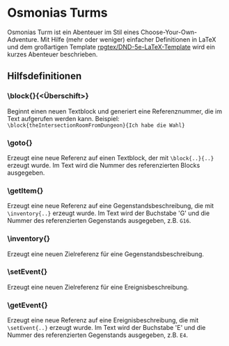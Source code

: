 # Osmonias Turms

Osmonias Turm ist ein Abenteuer im Stil eines Choose-Your-Own-Adventure.
Mit Hilfe (mehr oder weniger) einfacher Definitionen in LaTeX und dem großartigen Template [rpgtex/DND-5e-LaTeX-Template](https://github.com/rpgtex/DND-5e-LaTeX-Template) wird ein kurzes Abenteuer beschrieben.

## Hilfsdefinitionen

### \block{<Name des Markers>}{<Überschift>}

Beginnt einen neuen Textblock und generiert eine Referenznummer, die im Text aufgerufen werden kann.
Beispiel: ```\block{theIntersectionRoomFromDungeon}{Ich habe die Wahl}```

### \goto{<Name des Markers>}

Erzeugt eine neue Referenz auf einen Textblock, der mit `\block{..}{..}` erzeugt wurde.
Im Text wird die Nummer des referenzierten Blocks ausgegeben.

### \getItem{<Name des Markers>}

Erzeugt eine neue Referenz auf eine Gegenstandsbeschreibung, die mit `\inventory{..}` erzeugt wurde.
Im Text wird der Buchstabe 'G' und die Nummer des referenzierten Gegenstands ausgegeben, z.B. `G16`.

### \inventory{<Name des Markers>}

Erzeugt eine neuen Zielreferenz für eine Gegenstandsbeschreibung.

### \setEvent{<Name des Markers>}

Erzeugt eine neuen Zielreferenz für eine Ereignisbeschreibung.

### \getEvent{<Name des Markers>}

Erzeugt eine neue Referenz auf eine Ereignisbeschreibung, die mit `\setEvent{..}` erzeugt wurde.
Im Text wird der Buchstabe 'E' und die Nummer des referenzierten Gegenstands ausgegeben, z.B. `E4`.
